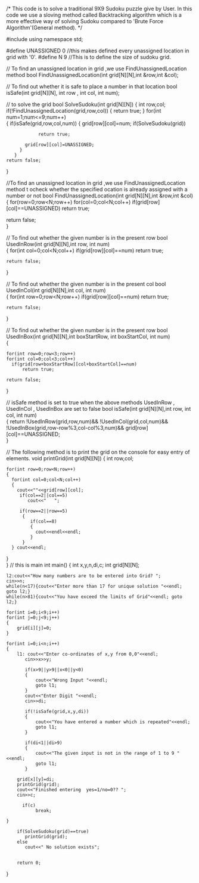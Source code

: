 /*
   This code is to solve a traditional 9X9 Sudoku puzzle give by User.
   In this code we use a sloving method called Backtracking algorithm which is a more effective way of solving Sudoku compared to 'Brute Force Algorithm'(General method).
*/

#include<iostream>
using namespace std;

#define UNASSIGNED 0 //this makes defined every unassigned location in grid with '0'.
#define N 9          //This is to define the size of sudoku grid.

// To find an unassigned location in grid ,we use FindUnassignedLocation method
bool FindUnassignedLocation(int grid[N][N],int &row,int &col);
 
// To find out whether it is safe to place a number in that location
 bool isSafe(int grid[N][N], int row , int col, int num);
 
// to solve the grid
bool SolveSudoku(int grid[N][N])
{ 
   int row,col;
   if(!FindUnassignedLocation(grid,row,col))
      {
	   return true;
      }
      for(int num=1;num<=9;num++)	  
	  {
	     if(isSafe(grid,row,col,num))
		 {
		   grid[row][col]=num;
		   if(SolveSudoku(grid))
		       
			    return true;
 				
           grid[row][col]=UNASSIGNED;
		 }
	   }
    return false;
}	

//To find an unassigned location in grid ,we use FindUnassignedLocation method t ocheck whether the specified ocation is already assigned with a number or not
bool FindUnassignedLocation(int grid[N][N],int &row,int &col)
{
   for(row=0;row<N;row++)
     for(col=0;col<N;col++)
       if(grid[row][col]==UNASSIGNED)
          return true;
		  
   return false;  
}		 
		 
// To find out whether the given number is in the present row
bool UsedInRow(int grid[N][N],int row, int num) 		 
{
    for(int col=0;col<N;col++)
      if(grid[row][col]==num)
	      return true;
          
    return false;
}
		 
// To find out whether the given number is in the present col
bool UsedInCol(int grid[N][N],int col, int num) 		 
{
    for(int row=0;row<N;row++)
      if(grid[row][col]==num)
	      return true;
          
    return false;
}		 
		 		 
// To find out whether the given number is in the present row
bool UsedInBox(int grid[N][N],int boxStartRow, int boxStartCol, int num) 		 
{

    for(int row=0;row<3;row++)
    for(int col=0;col<3;col++)
      if(grid[row+boxStartRow][col+boxStartCol]==num)
	      return true;
          
    return false;
}		 

// isSafe method is set to true when the above methods UsedInRow , UsedInCol , UsedInBox are set to false
bool isSafe(int grid[N][N],int row, int col, int num)  
{
   return !UsedInRow(grid,row,num)&&
          !UsedInCol(grid,col,num)&&
		  !UsedInBox(grid,row-row%3,col-col%3,num)&&
		  grid[row][col]==UNASSIGNED;	
}
   
// The following method is to print the grid on the console for easy entry of elements.
void printGrid(int grid[N][N]) 
{
  int row,col;
   
    for(int row=0;row<N;row++)
    {
	  for(int col=0;col<N;col++)
      {
	    cout<<""<<grid[row][col];
		 if(col==2||col==5)
	        cout<<"   ";
	 
	     if(row==2||row==5)
	      {
		     if(col==8)
	         {
			   cout<<endl<<endl;
			 }
          }
      } cout<<endl;
   }  
}
// this is main 
int main()
{
	int x,y,n,di,c;
	int grid[N][N]; 
	
	l2:cout<<"How many numbers are to be entered into Grid? ";
	cin>>n;
	while(n<17){cout<<"Enter more than 17 for unique solution "<<endl; goto l2;}
	while(n>81){cout<<"You have exceed the limits of Grid"<<endl; goto l2;}
	
	for(int i=0;i<9;i++)
	for(int j=0;j<9;j++)
	{
		grid[i][j]=0;
	}
	
	for(int i=0;i<n;i++)
	{
		l1: cout<<"Enter co-ordinates of x,y from 0,0"<<endl;
		   cin>>x>>y;
		   
		   if(x>9||y>9||x<0||y<0)
		   {
			   cout<<"Wrong Input "<<endl;
			   goto l1;   			   
		   }
		   cout<<"Enter Digit "<<endl;
		   cin>>di;
		   
		   if(!isSafe(grid,x,y,di))
		   {
			   cout<<"You have entered a number which is repeated"<<endl;
			   goto l1;
		   }
		
		   if(di<1||di>9)
		   {
			   cout<<"The given input is not in the range of 1 to 9 "<<endl;
			   goto l1;
		   }
		   
		grid[x][y]=di;
		printGrid(grid);
		cout<<"Finished entering  yes=1/no=0?? ";
		cin>>c;
		
		  if(c)
			   break;
		   
	}	   
		
		if(SolveSudoku(grid)==true)
		   printGrid(grid);
        else
           cout<<" No solution exists";			
		
		
		return 0;
}	
